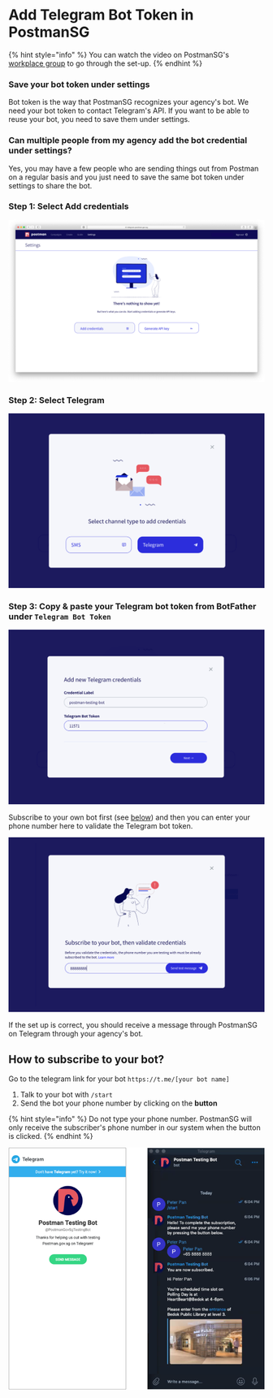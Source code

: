 # Add Telegram Bot Token in PostmanSG

{% hint style="info" %}
You can watch the video on PostmanSG's [workplace group](https://onepublicservice.workplace.com/groups/postman.gov.sg/permalink/2722772607991773/) to go through the set-up.&#x20;
{% endhint %}

### Save your bot token under settings

Bot token is the way that PostmanSG recognizes your agency's bot. We need your bot token to contact Telegram's API. If you want to be able to reuse your bot, you need to save them under settings.&#x20;

### Can multiple people from my agency add the bot credential under settings?

Yes, you may have a few people who are sending things out from Postman on a regular basis and you just need to save the same bot token under settings to share the bot.&#x20;

### **Step 1**: Select Add credentials

![](../../../.gitbook/assets/telegram-settings.png)

### **Step 2:** Select Telegram

![](../../../.gitbook/assets/telegram-cred.png)

### Step 3: Copy & paste your Telegram bot token from **BotFather** under `Telegram Bot Token`

![](../../../.gitbook/assets/telegram-cred-token.png)

Subscribe to your own bot first (see [below](https://guide.postman.gov.sg/guide/getting-started/telegram-bot/add-telegram-bot-token-in-postman#how-to-subscribe-to-your-bot)) and then you can enter your phone number here to validate the Telegram bot token.

![](../../../.gitbook/assets/telegram-test-cred.png)

If the set up is correct, you should receive a message through PostmanSG on Telegram through your agency's bot.&#x20;

## How to subscribe to your bot?

Go to the telegram link for your bot `https://t.me/[your bot name]`

1. Talk to your bot with `/start`
2. Send the bot your phone number by clicking on the **button**

{% hint style="info" %}
Do not type your phone number. PostmanSG will only receive the subscriber's phone number in our system when the button is clicked.&#x20;
{% endhint %}

![This is an example bot set up by the Postman team. ](<../../../.gitbook/assets/telegram-bot-recipient-onboarding (1).png>)

